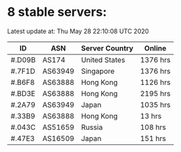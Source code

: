 # 8 stable servers:

Latest update at: Thu May 28 22:10:08 UTC 2020

| ID | ASN | Server Country | Online |
| -- | --- | -------------- | ------ |
| #.D09B | AS174 | United States | 1376 hrs |
| #.7F1D | AS63949 | Singapore | 1376 hrs |
| #.B6F8 | AS63888 | Hong Kong | 1126 hrs |
| #.BD3E | AS63888 | Hong Kong | 2195 hrs |
| #.2A79 | AS63949 | Japan | 1035 hrs |
| #.33B9 | AS63888 | Hong Kong | 13 hrs |
| #.043C | AS51659 | Russia | 108 hrs |
| #.47E3 | AS16509 | Japan | 151 hrs |

